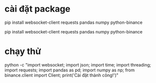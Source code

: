# cài đặt package
pip install websocket-client requests pandas numpy python-binance

pip install websocket-client requests pandas numpy python-binance

# chạy thử
python -c "import websocket; import json; import time; import threading; import requests; import pandas as pd; import numpy as np; from binance.client import Client; print('Cài đặt thành công!')"
